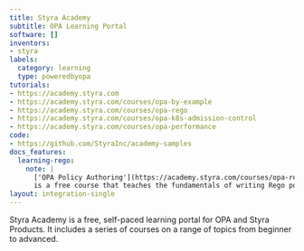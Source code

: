```yaml
---
title: Styra Academy
subtitle: OPA Learning Portal
software: []
inventors:
- styra
labels:
  category: learning
  type: poweredbyopa
tutorials:
- https://academy.styra.com
- https://academy.styra.com/courses/opa-by-example
- https://academy.styra.com/courses/opa-rego
- https://academy.styra.com/courses/opa-k8s-admission-control
- https://academy.styra.com/courses/opa-performance
code:
- https://github.com/StyraInc/academy-samples
docs_features:
  learning-rego:
    note: |
      ['OPA Policy Authoring'](https://academy.styra.com/courses/opa-rego)
      is a free course that teaches the fundamentals of writing Rego policies.
layout: integration-single
---
```

Styra Academy is a free, self-paced learning portal for OPA and Styra Products.
It includes a series of courses on a range of topics from beginner to advanced.

